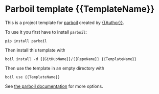 # Parboil template {{TemplateName}}

This is a project template for [parboil](https://github.com/jneug/parboil) created by [{{Author}}](https://github.com/{{GitHubName}}).

To use it you first have to install `parboil`:

```
pip install parboil
```

Then install this template with

```
boil install -d {{GitHubName}}/{{RepoName}} {{TemplateName}}
```

Then use the template in an empty directory with

```
boil use {{TemplateName}}
```

See [the parboil documentation](https://github.com/jneug/parboil/wiki) for more options.
